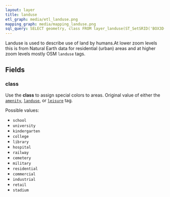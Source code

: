 ```yaml
---
layout: layer
title: landuse
etl_graph: media/etl_landuse.png
mapping_graph: media/mapping_landuse.png
sql_query: SELECT geometry, class FROM layer_landuse(ST_SetSRID('BOX3D(-20037508.34 -20037508.34, 20037508.34 20037508.34)'::box3d, 3857 ), 14)
---
```

Landuse is used to describe use of land by humans.At lower zoom levels this is
from Natural Earth data for residential (urban) areas and at higher zoom levels mostly OSM `landuse` tags.

## Fields

### class

Use the **class** to assign special colors to areas.
Original value of either the
[`amenity`](http://wiki.openstreetmap.org/wiki/Key:amenity),
[`landuse`](http://wiki.openstreetmap.org/wiki/Key:landuse),
or [`leisure`](http://wiki.openstreetmap.org/wiki/Key:leisure) tag.

Possible values:

- `school`
- `university`
- `kindergarten`
- `college`
- `library`
- `hospital`
- `railway`
- `cemetery`
- `military`
- `residential`
- `commercial`
- `industrial`
- `retail`
- `stadium`




